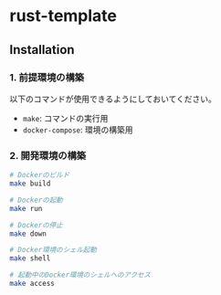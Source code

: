 # rust-template

## Installation

### 1. 前提環境の構築
以下のコマンドが使用できるようにしておいてください。
- `make`: コマンドの実行用
- `docker-compose`: 環境の構築用

### 2. 開発環境の構築
```sh
# Dockerのビルド
make build

# Dockerの起動
make run

# Dockerの停止
make down

# Docker環境のシェル起動
make shell

# 起動中のDocker環境のシェルへのアクセス
make access
```
